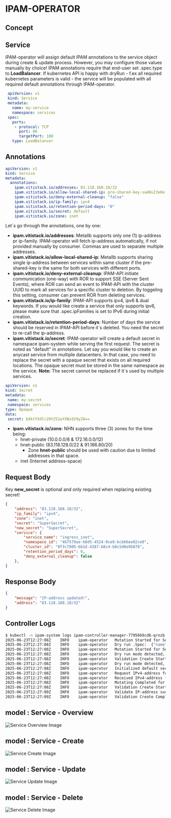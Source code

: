 # IPAM-OPERATOR

## Concept

## Service
IPAM-operator will assign default IPAM annotations to the service object during create & update process. However, you may configure those values manually by choice!
IPAM annotations require that end-user set .spec.type to **LoadBalancer**.
If kubernetes API is happy with dryRun - f.ex all required kubernetes parameters is valid - the service will be populated with all required default annotations through IPAM-operator.
```yaml
 apiVersion: v1
 kind: Service
 metadata:
   name: my-service
   namespace: services
 spec:
   ports:
    - protocol: TCP
      port: 80
      targetPort: 100
   type: LoadBalancer
```

## Annotations
```yaml
apiVersion: v1
kind: Service
metadata:
  annotations:
    ipam.vitistack.io/addresses: 83.118.168.10/32
    ipam.vitistack.io/allow-local-shared-ip: pre-shared-key-sa4OuI3e0o
    ipam.vitistack.io/deny-external-cleanup: "false"
    ipam.vitistack.io/ip-family: ipv4
    ipam.vitistack.io/retention-period-days: "0"
    ipam.vitistack.io/secret: default
    ipam.vitistack.io/zone: inet
```
Let´s go through the annotations, one by one:

- **ipam.vitistack.io/addresses**: Metallb supports only one (1) ip-address pr ip-family. IPAM-operator will fetch ip-address automatically, if not provided manually by consumer. Commas are used to separate multiple addresses.
- **ipam.vitistack.io/allow-local-shared-ip**: Metallb supports sharing single ip-address between services within same cluster if the pre-shared-key is the same for both services with different ports.
- **ipam.vitistack.io/deny-external-cleanup**: IPAM-API initiate communication (one-way) with ROR to support SSE (Server Sent Events), where ROR can send an event to IPAM-API with the cluster UUID to mark all services for a specific cluster to deletion. By toggeling this setting, consumer can prevent ROR from deleting services.
- **ipam.vitistack.io/ip-family**: IPAM-API supports ipv4, ipv6 & dual keywords. If you would like create a service that only supports ipv6, please make sure that .spec.ipFamilies is set to IPv6 during initial creation.
- **ipam.vitistack.io/retention-period-days**: Number of days the service should be reserved in IPAM-API before it`s deleted. You need the secret to re-call the ip-address.
- **ipam.vitistack.io/secret**: IPAM-operator will create a default secret in namespace ipam-system while serving the first request. The secret is noted as "default" in annotations. Let say you would like to create an anycast service from multiple datacenters. In that case, you need to replace the secret with a opaque secret that exists on all required locations. The opaque secret must be stored in the same namespace as the service. **Note:** The secret cannot be replaced if it´s used by multiple services.
```yaml
apiVersion: v1
kind: Secret
metadata:
 name: my-secret
 namespace: services
type: Opaque
data:
 secret: bXktYXdlc29tZS1wYXNzd29yZA==
```
- **ipam.vitistack.io/zone**: NHN supports three (3) zones for the time being:
    - hnet-private (10.0.0.0/8 & 172.16.0.0/12)
    - hnet-public (83.118.128.0/22 & 91.186.80/20)
        - Zone **hnet-public** should be used with caution due to limited addresses in that space.
    - inet (Internet address-space)

## Request Body
Key **new_secret** is optional and only required when replacing existing secret!
```json
{
    "address": "83.118.168.10/32",
    "ip_family": "ipv4",
    "zone": "inet",
    "secret": "SuperSecret",
    "new_secret": "SuperSecret",
    "service": {
        "service_name": "ingress_inet",
        "namespace_id": "467579ae-b8d5-4524-9ce8-bcb66ee02ce0",
        "cluster_id": "0f3c7805-6b1d-4387-b8c4-b8c5d0e9b878",
        "retention_period_days": 0,
        "deny_external_cleanup": false
    },
}
```

## Response Body

```json
{
    "message": "IP-address updated!",
    "address": "83.118.168.10/32"
}
```

## Controller Logs

```bash
$ kubectl -n ipam-system logs ipam-controller-manager-7795669cd6-qrnzb
2025-06-23T12:27:08Z    INFO    ipam-operator   Mutation Started for Service    {"name": "my-service"}
2025-06-23T12:27:08Z    INFO    ipam-operator   Dry run .Spec:  {"name": "my-service"}
2025-06-23T12:27:08Z    INFO    ipam-operator   Mutation Started for Service    {"name": "my-service"}
2025-06-23T12:27:08Z    INFO    ipam-operator   Dry run mode detected, skipping mutating for Service:   {"name": "my-service"}
2025-06-23T12:27:08Z    INFO    ipam-operator   Validation Create Started for Service   {"name": "my-service"}
2025-06-23T12:27:08Z    INFO    ipam-operator   Dry run mode detected, skipping validate create for Service:    {"name": "my-service"}
2025-06-23T12:27:08Z    INFO    ipam-operator   Initialized default secret
2025-06-23T12:27:08Z    INFO    ipam-operator   Request IPv4-address for Service:       {"name": "my-service"}
2025-06-23T12:27:08Z    INFO    ipam-operator   Received IPv4-address for Service:      {"name": "my-service", "address": "83.118.168.10"}
2025-06-23T12:27:08Z    INFO    ipam-operator   Mutating Completed for Service  {"name": "my-service"}
2025-06-23T12:27:08Z    INFO    ipam-operator   Validation Create Started for Service   {"name": "my-service"}
2025-06-23T12:27:09Z    INFO    ipam-operator   Validate IP-address succeeded!  {"name": "my-service", "ip": "83.118.168.10"}
2025-06-23T12:27:09Z    INFO    ipam-operator   Validation Create Completed for Service {"name": "my-service"}
```

## model : Service - Overview
![Service Overview Image](images/overview.ipam-operator.excalidraw.png "Service Overview")

## model : Service - Create
![Service Create Image](images/create.service.ipam-operator.excalidraw.png "Service Create")

## model : Service - Update
![Service Update Image](images/update.service.ipam-operator.excalidraw.png "Service Update")

## model : Service - Delete
![Service Delete Image](images/delete.service.ipam-operator.excalidraw.png "Service Delete")